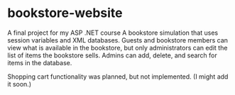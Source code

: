 # bookstore-website
A final project for my ASP .NET course 
A bookstore simulation that uses session variables and XML databases.
Guests and bookstore members can view what is available in the bookstore, but only administrators can edit the list of items the bookstore sells. Admins can add, delete, and search for items in the database.

Shopping cart functionality was planned, but not implemented. (I might add it soon.)
